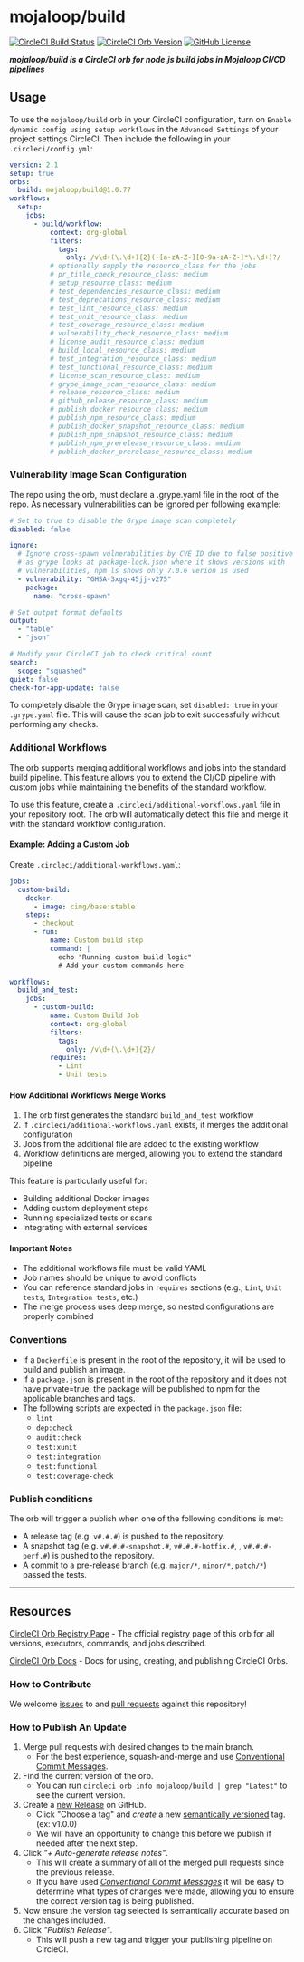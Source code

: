 # mojaloop/build

[![CircleCI Build Status](https://circleci.com/gh/mojaloop/ci-config-orb-build.svg?style=shield "CircleCI Build Status")](https://circleci.com/gh/mojaloop/ci-config-orb-build)
[![CircleCI Orb Version](https://badges.circleci.com/orbs/mojaloop/build.svg)](https://circleci.com/developer/orbs/orb/mojaloop/build)
[![GitHub License](https://img.shields.io/badge/license-APACHE_2.0-lightgrey.svg)](https://raw.githubusercontent.com/mojaloop/ci-config-orb-build/main/LICENSE)

_**mojaloop/build is a CircleCI orb for node.js build jobs in Mojaloop CI/CD pipelines**_

## Usage

To use the `mojaloop/build` orb in your CircleCI configuration, turn on
`Enable dynamic config using setup workflows` in the `Advanced Settings` of your
project settings CircleCI. Then include the following in your `.circleci/config.yml`:

```yaml
version: 2.1
setup: true
orbs:
  build: mojaloop/build@1.0.77
workflows:
  setup:
    jobs:
      - build/workflow:
          context: org-global
          filters:
            tags:
              only: /v\d+(\.\d+){2}(-[a-zA-Z-][0-9a-zA-Z-]*\.\d+)?/
          # optionally supply the resource_class for the jobs
          # pr_title_check_resource_class: medium
          # setup_resource_class: medium
          # test_dependencies_resource_class: medium
          # test_deprecations_resource_class: medium
          # test_lint_resource_class: medium
          # test_unit_resource_class: medium
          # test_coverage_resource_class: medium
          # vulnerability_check_resource_class: medium
          # license_audit_resource_class: medium
          # build_local_resource_class: medium
          # test_integration_resource_class: medium
          # test_functional_resource_class: medium
          # license_scan_resource_class: medium
          # grype_image_scan_resource_class: medium
          # release_resource_class: medium
          # github_release_resource_class: medium
          # publish_docker_resource_class: medium
          # publish_npm_resource_class: medium
          # publish_docker_snapshot_resource_class: medium
          # publish_npm_snapshot_resource_class: medium
          # publish_npm_prerelease_resource_class: medium
          # publish_docker_prerelease_resource_class: medium
```

### Vulnerability Image Scan Configuration

The repo using the orb, must declare a .grype.yaml file in the root of the repo.
As necessary vulnerabilities can be ignored per following example:

```yaml
# Set to true to disable the Grype image scan completely
disabled: false

ignore:
  # Ignore cross-spawn vulnerabilities by CVE ID due to false positive
  # as grype looks at package-lock.json where it shows versions with
  # vulnerabilities, npm ls shows only 7.0.6 verion is used
  - vulnerability: "GHSA-3xgq-45jj-v275"
    package:
      name: "cross-spawn"

# Set output format defaults
output:
  - "table"
  - "json"

# Modify your CircleCI job to check critical count
search:
  scope: "squashed"
quiet: false
check-for-app-update: false
```

To completely disable the Grype image scan, set `disabled: true` in your `.grype.yaml` file. This will cause the scan job to exit successfully without performing any checks.

### Additional Workflows

The orb supports merging additional workflows and jobs into the standard build pipeline. This feature allows you to extend the CI/CD pipeline with custom jobs while maintaining the benefits of the standard workflow.

To use this feature, create a `.circleci/additional-workflows.yaml` file in your repository root. The orb will automatically detect this file and merge it with the standard workflow configuration.

#### Example: Adding a Custom Job

Create `.circleci/additional-workflows.yaml`:

```yaml
jobs:
  custom-build:
    docker:
      - image: cimg/base:stable
    steps:
      - checkout
      - run:
          name: Custom build step
          command: |
            echo "Running custom build logic"
            # Add your custom commands here

workflows:
  build_and_test:
    jobs:
      - custom-build:
          name: Custom Build Job
          context: org-global
          filters:
            tags:
              only: /v\d+(\.\d+){2}/
          requires:
            - Lint
            - Unit tests
```

#### How Additional Workflows Merge Works

1. The orb first generates the standard `build_and_test` workflow
2. If `.circleci/additional-workflows.yaml` exists, it merges the additional configuration
3. Jobs from the additional file are added to the existing workflow
4. Workflow definitions are merged, allowing you to extend the standard pipeline

This feature is particularly useful for:
- Building additional Docker images
- Adding custom deployment steps
- Running specialized tests or scans
- Integrating with external services

#### Important Notes

- The additional workflows file must be valid YAML
- Job names should be unique to avoid conflicts
- You can reference standard jobs in `requires` sections (e.g., `Lint`, `Unit tests`, `Integration tests`, etc.)
- The merge process uses deep merge, so nested configurations are properly combined

### Conventions

- If a `Dockerfile` is present in the root of the repository, it will be used to
  build and publish an image.
- If a `package.json` is present in the root of the repository and it does not have
  private=true, the package will be published to npm for
  the applicable branches and tags.
- The following scripts are expected in the `package.json` file:
  - `lint`
  - `dep:check`
  - `audit:check`
  - `test:xunit`
  - `test:integration`
  - `test:functional`
  - `test:coverage-check`

### Publish conditions

The orb will trigger a publish when one of the following conditions is met:

- A release tag (e.g. `v#.#.#`) is pushed to the repository.
- A snapshot tag (e.g. `v#.#.#-snapshot.#`, `v#.#.#-hotfix.#`, , `v#.#.#-perf.#`)
  is pushed to the repository.
- A commit to a pre-release branch (e.g. `major/*`, `minor/*`, `patch/*`) passed
  the tests.

---

## Resources

[CircleCI Orb Registry Page](https://circleci.com/developer/orbs/orb/mojaloop/build) -
The official registry page of this orb for all versions, executors, commands,
and jobs described.

[CircleCI Orb Docs](https://circleci.com/docs/orb-intro/#section=configuration) -
Docs for using, creating, and publishing CircleCI Orbs.

### How to Contribute

We welcome [issues](https://github.com/mojaloop/ci-config-orb-build/issues) to
and [pull requests](https://github.com/mojaloop/ci-config-orb-build/pulls)
against this repository!

### How to Publish An Update

1. Merge pull requests with desired changes to the main branch.
   - For the best experience, squash-and-merge and use [Conventional Commit Messages](https://conventionalcommits.org/).
2. Find the current version of the orb.
   - You can run `circleci orb info mojaloop/build | grep "Latest"` to see the
     current version.
3. Create a [new Release](https://github.com/mojaloop/ci-config-orb-build/releases/new)
   on GitHub.
   - Click "Choose a tag" and _create_ a new [semantically versioned](http://semver.org/)
     tag. (ex: v1.0.0)
   - We will have an opportunity to change this before we publish if needed
     after the next step.
4. Click _"+ Auto-generate release notes"_.
   - This will create a summary of all of the merged pull requests since the
     previous release.
   - If you have used _[Conventional Commit Messages](https://conventionalcommits.org/)_
     it will be easy to determine what types of changes were made, allowing you
     to ensure the correct version tag is being published.
5. Now ensure the version tag selected is semantically accurate based on the
   changes included.
6. Click _"Publish Release"_.
   - This will push a new tag and trigger your publishing pipeline on CircleCI.
